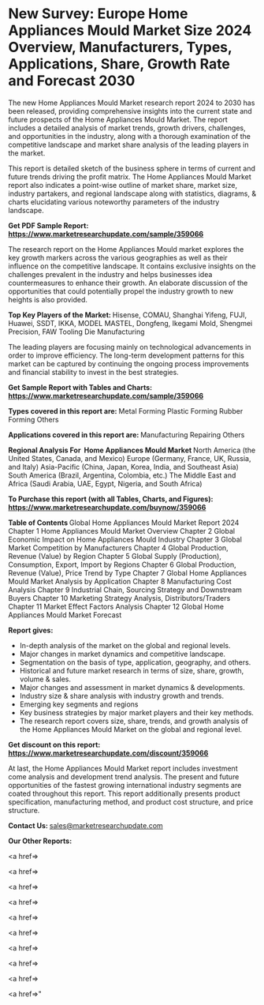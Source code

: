 # New Survey: Europe Home Appliances Mould Market Size 2024 Overview, Manufacturers, Types, Applications, Share, Growth Rate and Forecast 2030

The new Home Appliances Mould Market research report 2024 to 2030 has been released, providing comprehensive insights into the current state and future prospects of the Home Appliances Mould Market. The report includes a detailed analysis of market trends, growth drivers, challenges, and opportunities in the industry, along with a thorough examination of the competitive landscape and market share analysis of the leading players in the market.

This report is detailed sketch of the business sphere in terms of current and future trends driving the profit matrix. The Home Appliances Mould Market report also indicates a point-wise outline of market share, market size, industry partakers, and regional landscape along with statistics, diagrams, &amp; charts elucidating various noteworthy parameters of the industry landscape.

<strong><b>Get PDF Sample Report: <a href=https://www.marketresearchupdate.com/sample/359066>https://www.marketresearchupdate.com/sample/359066</a></b></strong>

The research report on the Home Appliances Mould market explores the key growth markers across the various geographies as well as their influence on the competitive landscape. It contains exclusive insights on the challenges prevalent in the industry and helps businesses idea countermeasures to enhance their growth. An elaborate discussion of the opportunities that could potentially propel the industry growth to new heights is also provided.

<strong><b>Top Key Players of the Market:
</b></strong>Hisense, COMAU, Shanghai Yifeng, FUJI, Huawei, SSDT, IKKA, MODEL MASTEL, Dongfeng, Ikegami Mold, Shengmei Precision, FAW Tooling Die Manufacturing<strong><b>
</b></strong>

The leading players are focusing mainly on technological advancements in order to improve efficiency. The long-term development patterns for this market can be captured by continuing the ongoing process improvements and financial stability to invest in the best strategies.

<strong><b>Get Sample Report with Tables and Charts: <a href=https://www.marketresearchupdate.com/sample/359066>https://www.marketresearchupdate.com/sample/359066</a></b></strong>

<strong><b>Types covered in this report are:
</b></strong>Metal Forming
Plastic Forming
Rubber Forming
Others<strong><b>
</b></strong>

<strong><b>Applications covered in this report are:
</b></strong>Manufacturing
Repairing
Others<strong><b>
</b></strong>

<strong><b>Regional Analysis For  Home Appliances Mould Market</b></strong><strong><b>
</b></strong>North America (the United States, Canada, and Mexico)
Europe (Germany, France, UK, Russia, and Italy)
Asia-Pacific (China, Japan, Korea, India, and Southeast Asia)
South America (Brazil, Argentina, Colombia, etc.)
The Middle East and Africa (Saudi Arabia, UAE, Egypt, Nigeria, and South Africa)

<strong><b>To Purchase this report (with all Tables, Charts, and Figures): <a href=https://www.marketresearchupdate.com/buynow/359066>https://www.marketresearchupdate.com/buynow/359066</a></b></strong>

<strong><b>Table of Contents</b></strong><strong><b>
</b></strong>Global Home Appliances Mould Market Report 2024
Chapter 1 Home Appliances Mould Market Overview
Chapter 2 Global Economic Impact on Home Appliances Mould Industry
Chapter 3 Global Market Competition by Manufacturers
Chapter 4 Global Production, Revenue (Value) by Region
Chapter 5 Global Supply (Production), Consumption, Export, Import by Regions
Chapter 6 Global Production, Revenue (Value), Price Trend by Type
Chapter 7 Global Home Appliances Mould Market Analysis by Application
Chapter 8 Manufacturing Cost Analysis
Chapter 9 Industrial Chain, Sourcing Strategy and Downstream Buyers
Chapter 10 Marketing Strategy Analysis, Distributors/Traders
Chapter 11 Market Effect Factors Analysis
Chapter 12 Global Home Appliances Mould Market Forecast

<strong><b>Report gives:</b></strong>

- In-depth analysis of the market on the global and regional levels.
- Major changes in market dynamics and competitive landscape.
- Segmentation on the basis of type, application, geography, and others.
- Historical and future market research in terms of size, share, growth, volume &amp; sales.
- Major changes and assessment in market dynamics &amp; developments.
- Industry size &amp; share analysis with industry growth and trends.
- Emerging key segments and regions
- Key business strategies by major market players and their key methods.
- The research report covers size, share, trends, and growth analysis of the Home Appliances Mould Market on the global and regional level.

<strong><b>Get discount on this report: <a href=https://www.marketresearchupdate.com/discount/359066>https://www.marketresearchupdate.com/discount/359066</a></b></strong>

At last, the Home Appliances Mould Market report includes investment come analysis and development trend analysis. The present and future opportunities of the fastest growing international industry segments are coated throughout this report. This report additionally presents product specification, manufacturing method, and product cost structure, and price structure.

<strong><b>Contact Us:
</b></strong>sales@marketresearchupdate.com

<strong>Our Other Reports:</strong>

<a href=></a>

<a href=></a>

<a href=></a>

<a href=></a>

<a href=></a>

<a href=></a>

<a href=></a>

<a href=></a>

<a href=></a>

<a href=></a>"
